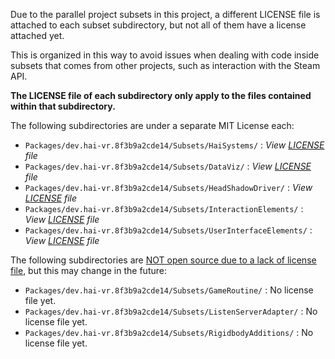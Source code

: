 Due to the parallel project subsets in this project, a different LICENSE file is
attached to each subset subdirectory, but not all of them have a license attached yet.

This is organized in this way to avoid issues when dealing with code inside subsets that comes from other projects,
such as interaction with the Steam API.

**The LICENSE file of each subdirectory only apply to the files contained within that subdirectory.**

The following subdirectories are under a separate MIT License each:
- `Packages/dev.hai-vr.8f3b9a2cde14/Subsets/HaiSystems/` : *View [LICENSE](Packages/dev.hai-vr.8f3b9a2cde14/Subsets/HaiSystems/LICENSE) file*
- `Packages/dev.hai-vr.8f3b9a2cde14/Subsets/DataViz/` : *View [LICENSE](Packages/dev.hai-vr.8f3b9a2cde14/Subsets/DataViz/LICENSE) file*
- `Packages/dev.hai-vr.8f3b9a2cde14/Subsets/HeadShadowDriver/` : *View [LICENSE](Packages/dev.hai-vr.8f3b9a2cde14/Subsets/HeadShadowDriver/LICENSE) file*
- `Packages/dev.hai-vr.8f3b9a2cde14/Subsets/InteractionElements/` : *View [LICENSE](Packages/dev.hai-vr.8f3b9a2cde14/Subsets/InteractionElements/LICENSE) file*
- `Packages/dev.hai-vr.8f3b9a2cde14/Subsets/UserInterfaceElements/` : *View [LICENSE](Packages/dev.hai-vr.8f3b9a2cde14/Subsets/UserInterfaceElements/LICENSE) file*

The following subdirectories are [NOT open source due to a lack of license file](https://choosealicense.com/no-permission/), but this may change in the future:
- `Packages/dev.hai-vr.8f3b9a2cde14/Subsets/GameRoutine/` : No license file yet.
- `Packages/dev.hai-vr.8f3b9a2cde14/Subsets/ListenServerAdapter/` : No license file yet.
- `Packages/dev.hai-vr.8f3b9a2cde14/Subsets/RigidbodyAdditions/` : No license file yet.

